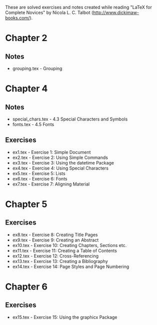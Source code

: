 These are solved exercises and notes created while reading "LaTeX for Complete
Novices" by Nicola L. C. Talbot (http://www.dickimaw-books.com/).

# Chapter 2
## Notes
- grouping.tex - Grouping

# Chapter 4
## Notes
- special_chars.tex - 4.3 Special Characters and Symbols
- fonts.tex - 4.5 Fonts

## Exercises
- ex1.tex - Exercise 1: Simple Document
- ex2.tex - Exercise 2: Using Simple Commands
- ex3.tex - Exercise 3: Using the datetime Package
- ex4.tex - Exercise 4: Using Special Characters
- ex5.tex - Exercise 5: Lists
- ex6.tex - Exercise 6: Fonts
- ex7.tex - Exercise 7: Aligning Material

# Chapter 5
## Exercises
- ex8.tex  - Exercise 8: Creating Title Pages
- ex9.tex  - Exercise 9: Creating an Abstract
- ex10.tex - Exercise 10: Creating Chapters, Sections etc.
- ex11.tex - Exercise 11: Creating a Table of Contents
- ex12.tex - Exercise 12: Cross-Referencing
- ex13.tex - Exercise 13: Creating a Bibliography
- ex14.tex - Exercise 14: Page Styles and Page Numbering

# Chapter 6
## Exercises
- ex15.tex - Exercise 15: Using the graphicx Package
